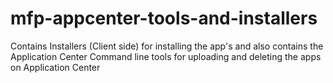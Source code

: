 # mfp-appcenter-tools-and-installers
Contains Installers (Client side) for installing the app's and also contains the Application Center Command line tools for uploading and deleting the apps on Application Center
